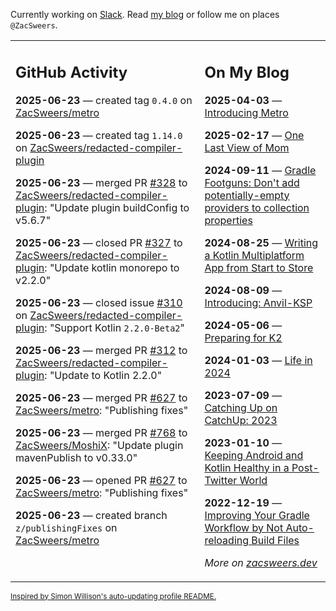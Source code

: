 Currently working on [Slack](https://slack.com/). Read [my blog](https://zacsweers.dev/) or follow me on places `@ZacSweers`.

<table><tr><td valign="top" width="60%">

## GitHub Activity
<!-- githubActivity starts -->
**2025-06-23** — created tag `0.4.0` on [ZacSweers/metro](https://github.com/ZacSweers/metro)

**2025-06-23** — created tag `1.14.0` on [ZacSweers/redacted-compiler-plugin](https://github.com/ZacSweers/redacted-compiler-plugin)

**2025-06-23** — merged PR [#328](https://github.com/ZacSweers/redacted-compiler-plugin/pull/328) to [ZacSweers/redacted-compiler-plugin](https://github.com/ZacSweers/redacted-compiler-plugin): "Update plugin buildConfig to v5.6.7"

**2025-06-23** — closed PR [#327](https://github.com/ZacSweers/redacted-compiler-plugin/pull/327) to [ZacSweers/redacted-compiler-plugin](https://github.com/ZacSweers/redacted-compiler-plugin): "Update kotlin monorepo to v2.2.0"

**2025-06-23** — closed issue [#310](https://github.com/ZacSweers/redacted-compiler-plugin/issues/310) on [ZacSweers/redacted-compiler-plugin](https://github.com/ZacSweers/redacted-compiler-plugin): "Support Kotlin `2.2.0-Beta2`"

**2025-06-23** — merged PR [#312](https://github.com/ZacSweers/redacted-compiler-plugin/pull/312) to [ZacSweers/redacted-compiler-plugin](https://github.com/ZacSweers/redacted-compiler-plugin): "Update to Kotlin 2.2.0"

**2025-06-23** — merged PR [#627](https://github.com/ZacSweers/metro/pull/627) to [ZacSweers/metro](https://github.com/ZacSweers/metro): "Publishing fixes"

**2025-06-23** — merged PR [#768](https://github.com/ZacSweers/MoshiX/pull/768) to [ZacSweers/MoshiX](https://github.com/ZacSweers/MoshiX): "Update plugin mavenPublish to v0.33.0"

**2025-06-23** — opened PR [#627](https://github.com/ZacSweers/metro/pull/627) to [ZacSweers/metro](https://github.com/ZacSweers/metro): "Publishing fixes"

**2025-06-23** — created branch `z/publishingFixes` on [ZacSweers/metro](https://github.com/ZacSweers/metro)
<!-- githubActivity ends -->
</td><td valign="top" width="40%">

## On My Blog
<!-- blog starts -->
**2025-04-03** — [Introducing Metro](https://www.zacsweers.dev/introducing-metro/)

**2025-02-17** — [One Last View of Mom](https://www.zacsweers.dev/one-last-view-of-mom/)

**2024-09-11** — [Gradle Footguns: Don't add potentially-empty providers to collection properties](https://www.zacsweers.dev/gradle-footgun-adding-empty-providers-to-collection-properties/)

**2024-08-25** — [Writing a Kotlin Multiplatform App from Start to Store](https://www.zacsweers.dev/writing-a-kotlin-multiplatform-app-from-start-to-store/)

**2024-08-09** — [Introducing: Anvil-KSP](https://www.zacsweers.dev/introducing-anvil-ksp/)

**2024-05-06** — [Preparing for K2](https://www.zacsweers.dev/preparing-for-k2/)

**2024-01-03** — [Life in 2024](https://www.zacsweers.dev/life-in-2024/)

**2023-07-09** — [Catching Up on CatchUp: 2023](https://www.zacsweers.dev/catching-up-on-catchup-2023/)

**2023-01-10** — [Keeping Android and Kotlin Healthy in a Post-Twitter World](https://www.zacsweers.dev/keeping-android-healthy/)

**2022-12-19** — [Improving Your Gradle Workflow by Not Auto-reloading Build Files](https://www.zacsweers.dev/improving-your-workflow-by-not-auto-reloading-build-files/)
<!-- blog ends -->
_More on [zacsweers.dev](https://zacsweers.dev/)_
</td></tr></table>

<sub><a href="https://simonwillison.net/2020/Jul/10/self-updating-profile-readme/">Inspired by Simon Willison's auto-updating profile README.</a></sub>